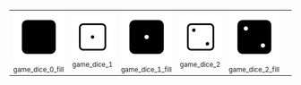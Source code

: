 |      |      |      |      |      |      | 
| ---- | ---- | ---- | ---- | ---- | ---- |
| <img src="https://raw.githubusercontent.com/scape-agency/icon.gl/main/dist/png/512/game_dice_0_fill.png" alt="game_dice_0_fill"><small>game_dice_0_fill</small> | <img src="https://raw.githubusercontent.com/scape-agency/icon.gl/main/dist/png/512/game_dice_1.png" alt="game_dice_1"><small>game_dice_1</small> | <img src="https://raw.githubusercontent.com/scape-agency/icon.gl/main/dist/png/512/game_dice_1_fill.png" alt="game_dice_1_fill"><small>game_dice_1_fill</small> | <img src="https://raw.githubusercontent.com/scape-agency/icon.gl/main/dist/png/512/game_dice_2.png" alt="game_dice_2"><small>game_dice_2</small> | <img src="https://raw.githubusercontent.com/scape-agency/icon.gl/main/dist/png/512/game_dice_2_fill.png" alt="game_dice_2_fill"><small>game_dice_2_fill</small> || <img src="https://raw.githubusercontent.com/scape-agency/icon.gl/main/dist/png/512/game_dice_3_fill.png" alt="game_dice_3_fill"><small>game_dice_3_fill</small> | <img src="https://raw.githubusercontent.com/scape-agency/icon.gl/main/dist/png/512/game_dice_4.png" alt="game_dice_4"><small>game_dice_4</small> | <img src="https://raw.githubusercontent.com/scape-agency/icon.gl/main/dist/png/512/game_dice_4_fill.png" alt="game_dice_4_fill"><small>game_dice_4_fill</small> | <img src="https://raw.githubusercontent.com/scape-agency/icon.gl/main/dist/png/512/game_dice_5.png" alt="game_dice_5"><small>game_dice_5</small> | <img src="https://raw.githubusercontent.com/scape-agency/icon.gl/main/dist/png/512/game_dice_5_fill.png" alt="game_dice_5_fill"><small>game_dice_5_fill</small> || <img src="https://raw.githubusercontent.com/scape-agency/icon.gl/main/dist/png/512/game_dice_6_fill.png" alt="game_dice_6_fill"><small>game_dice_6_fill</small> | <img src="https://raw.githubusercontent.com/scape-agency/icon.gl/main/dist/png/512/game_dices-fill.png" alt="game_dices-fill"><small>game_dices-fill</small> | <img src="https://raw.githubusercontent.com/scape-agency/icon.gl/main/dist/png/512/game_dices.png" alt="game_dices"><small>game_dices</small> | <img src="https://raw.githubusercontent.com/scape-agency/icon.gl/main/dist/png/512/number_0.png" alt="number_0"><small>number_0</small> | <img src="https://raw.githubusercontent.com/scape-agency/icon.gl/main/dist/png/512/number_1.png" alt="number_1"><small>number_1</small> || <img src="https://raw.githubusercontent.com/scape-agency/icon.gl/main/dist/png/512/number_2.png" alt="number_2"><small>number_2</small> | <img src="https://raw.githubusercontent.com/scape-agency/icon.gl/main/dist/png/512/number_3.png" alt="number_3"><small>number_3</small> | <img src="https://raw.githubusercontent.com/scape-agency/icon.gl/main/dist/png/512/number_4.png" alt="number_4"><small>number_4</small> | <img src="https://raw.githubusercontent.com/scape-agency/icon.gl/main/dist/png/512/number_5.png" alt="number_5"><small>number_5</small> | <img src="https://raw.githubusercontent.com/scape-agency/icon.gl/main/dist/png/512/number_6.png" alt="number_6"><small>number_6</small> || <img src="https://raw.githubusercontent.com/scape-agency/icon.gl/main/dist/png/512/number_8.png" alt="number_8"><small>number_8</small> | <img src="https://raw.githubusercontent.com/scape-agency/icon.gl/main/dist/png/512/number_9.png" alt="number_9"><small>number_9</small> | <img src="https://raw.githubusercontent.com/scape-agency/icon.gl/main/dist/png/512/number_circle_0.png" alt="number_circle_0"><small>number_circle_0</small> | <img src="https://raw.githubusercontent.com/scape-agency/icon.gl/main/dist/png/512/number_circle_1.png" alt="number_circle_1"><small>number_circle_1</small> | <img src="https://raw.githubusercontent.com/scape-agency/icon.gl/main/dist/png/512/number_circle_10.png" alt="number_circle_10"><small>number_circle_10</small> || <img src="https://raw.githubusercontent.com/scape-agency/icon.gl/main/dist/png/512/number_circle_12.png" alt="number_circle_12"><small>number_circle_12</small> | <img src="https://raw.githubusercontent.com/scape-agency/icon.gl/main/dist/png/512/number_circle_13.png" alt="number_circle_13"><small>number_circle_13</small> | <img src="https://raw.githubusercontent.com/scape-agency/icon.gl/main/dist/png/512/number_circle_14.png" alt="number_circle_14"><small>number_circle_14</small> | <img src="https://raw.githubusercontent.com/scape-agency/icon.gl/main/dist/png/512/number_circle_15.png" alt="number_circle_15"><small>number_circle_15</small> | <img src="https://raw.githubusercontent.com/scape-agency/icon.gl/main/dist/png/512/number_circle_16.png" alt="number_circle_16"><small>number_circle_16</small> || <img src="https://raw.githubusercontent.com/scape-agency/icon.gl/main/dist/png/512/number_circle_18.png" alt="number_circle_18"><small>number_circle_18</small> | <img src="https://raw.githubusercontent.com/scape-agency/icon.gl/main/dist/png/512/number_circle_19.png" alt="number_circle_19"><small>number_circle_19</small> | <img src="https://raw.githubusercontent.com/scape-agency/icon.gl/main/dist/png/512/number_circle_2.png" alt="number_circle_2"><small>number_circle_2</small> | <img src="https://raw.githubusercontent.com/scape-agency/icon.gl/main/dist/png/512/number_circle_20.png" alt="number_circle_20"><small>number_circle_20</small> | <img src="https://raw.githubusercontent.com/scape-agency/icon.gl/main/dist/png/512/number_circle_21.png" alt="number_circle_21"><small>number_circle_21</small> || <img src="https://raw.githubusercontent.com/scape-agency/icon.gl/main/dist/png/512/number_circle_23.png" alt="number_circle_23"><small>number_circle_23</small> | <img src="https://raw.githubusercontent.com/scape-agency/icon.gl/main/dist/png/512/number_circle_24.png" alt="number_circle_24"><small>number_circle_24</small> | <img src="https://raw.githubusercontent.com/scape-agency/icon.gl/main/dist/png/512/number_circle_25.png" alt="number_circle_25"><small>number_circle_25</small> | <img src="https://raw.githubusercontent.com/scape-agency/icon.gl/main/dist/png/512/number_circle_26.png" alt="number_circle_26"><small>number_circle_26</small> | <img src="https://raw.githubusercontent.com/scape-agency/icon.gl/main/dist/png/512/number_circle_27.png" alt="number_circle_27"><small>number_circle_27</small> || <img src="https://raw.githubusercontent.com/scape-agency/icon.gl/main/dist/png/512/number_circle_29.png" alt="number_circle_29"><small>number_circle_29</small> | <img src="https://raw.githubusercontent.com/scape-agency/icon.gl/main/dist/png/512/number_circle_3.png" alt="number_circle_3"><small>number_circle_3</small> | <img src="https://raw.githubusercontent.com/scape-agency/icon.gl/main/dist/png/512/number_circle_30.png" alt="number_circle_30"><small>number_circle_30</small> | <img src="https://raw.githubusercontent.com/scape-agency/icon.gl/main/dist/png/512/number_circle_31.png" alt="number_circle_31"><small>number_circle_31</small> | <img src="https://raw.githubusercontent.com/scape-agency/icon.gl/main/dist/png/512/number_circle_32.png" alt="number_circle_32"><small>number_circle_32</small> || <img src="https://raw.githubusercontent.com/scape-agency/icon.gl/main/dist/png/512/number_circle_34.png" alt="number_circle_34"><small>number_circle_34</small> | <img src="https://raw.githubusercontent.com/scape-agency/icon.gl/main/dist/png/512/number_circle_35.png" alt="number_circle_35"><small>number_circle_35</small> | <img src="https://raw.githubusercontent.com/scape-agency/icon.gl/main/dist/png/512/number_circle_36.png" alt="number_circle_36"><small>number_circle_36</small> | <img src="https://raw.githubusercontent.com/scape-agency/icon.gl/main/dist/png/512/number_circle_37.png" alt="number_circle_37"><small>number_circle_37</small> | <img src="https://raw.githubusercontent.com/scape-agency/icon.gl/main/dist/png/512/number_circle_38.png" alt="number_circle_38"><small>number_circle_38</small> || <img src="https://raw.githubusercontent.com/scape-agency/icon.gl/main/dist/png/512/number_circle_4.png" alt="number_circle_4"><small>number_circle_4</small> | <img src="https://raw.githubusercontent.com/scape-agency/icon.gl/main/dist/png/512/number_circle_40.png" alt="number_circle_40"><small>number_circle_40</small> | <img src="https://raw.githubusercontent.com/scape-agency/icon.gl/main/dist/png/512/number_circle_41.png" alt="number_circle_41"><small>number_circle_41</small> | <img src="https://raw.githubusercontent.com/scape-agency/icon.gl/main/dist/png/512/number_circle_42.png" alt="number_circle_42"><small>number_circle_42</small> | <img src="https://raw.githubusercontent.com/scape-agency/icon.gl/main/dist/png/512/number_circle_43.png" alt="number_circle_43"><small>number_circle_43</small> || <img src="https://raw.githubusercontent.com/scape-agency/icon.gl/main/dist/png/512/number_circle_45.png" alt="number_circle_45"><small>number_circle_45</small> | <img src="https://raw.githubusercontent.com/scape-agency/icon.gl/main/dist/png/512/number_circle_46.png" alt="number_circle_46"><small>number_circle_46</small> | <img src="https://raw.githubusercontent.com/scape-agency/icon.gl/main/dist/png/512/number_circle_47.png" alt="number_circle_47"><small>number_circle_47</small> | <img src="https://raw.githubusercontent.com/scape-agency/icon.gl/main/dist/png/512/number_circle_48.png" alt="number_circle_48"><small>number_circle_48</small> | <img src="https://raw.githubusercontent.com/scape-agency/icon.gl/main/dist/png/512/number_circle_49.png" alt="number_circle_49"><small>number_circle_49</small> || <img src="https://raw.githubusercontent.com/scape-agency/icon.gl/main/dist/png/512/number_circle_50.png" alt="number_circle_50"><small>number_circle_50</small> | <img src="https://raw.githubusercontent.com/scape-agency/icon.gl/main/dist/png/512/number_circle_6.png" alt="number_circle_6"><small>number_circle_6</small> | <img src="https://raw.githubusercontent.com/scape-agency/icon.gl/main/dist/png/512/number_circle_7.png" alt="number_circle_7"><small>number_circle_7</small> | <img src="https://raw.githubusercontent.com/scape-agency/icon.gl/main/dist/png/512/number_circle_8.png" alt="number_circle_8"><small>number_circle_8</small> | <img src="https://raw.githubusercontent.com/scape-agency/icon.gl/main/dist/png/512/number_circle_9.png" alt="number_circle_9"><small>number_circle_9</small> || <img src="https://raw.githubusercontent.com/scape-agency/icon.gl/main/dist/png/512/number_circle_fill_1.png" alt="number_circle_fill_1"><small>number_circle_fill_1</small> | <img src="https://raw.githubusercontent.com/scape-agency/icon.gl/main/dist/png/512/number_circle_fill_10.png" alt="number_circle_fill_10"><small>number_circle_fill_10</small> | <img src="https://raw.githubusercontent.com/scape-agency/icon.gl/main/dist/png/512/number_circle_fill_11.png" alt="number_circle_fill_11"><small>number_circle_fill_11</small> | <img src="https://raw.githubusercontent.com/scape-agency/icon.gl/main/dist/png/512/number_circle_fill_12.png" alt="number_circle_fill_12"><small>number_circle_fill_12</small> | <img src="https://raw.githubusercontent.com/scape-agency/icon.gl/main/dist/png/512/number_circle_fill_13.png" alt="number_circle_fill_13"><small>number_circle_fill_13</small> || <img src="https://raw.githubusercontent.com/scape-agency/icon.gl/main/dist/png/512/number_circle_fill_15.png" alt="number_circle_fill_15"><small>number_circle_fill_15</small> | <img src="https://raw.githubusercontent.com/scape-agency/icon.gl/main/dist/png/512/number_circle_fill_16.png" alt="number_circle_fill_16"><small>number_circle_fill_16</small> | <img src="https://raw.githubusercontent.com/scape-agency/icon.gl/main/dist/png/512/number_circle_fill_17.png" alt="number_circle_fill_17"><small>number_circle_fill_17</small> | <img src="https://raw.githubusercontent.com/scape-agency/icon.gl/main/dist/png/512/number_circle_fill_18.png" alt="number_circle_fill_18"><small>number_circle_fill_18</small> | <img src="https://raw.githubusercontent.com/scape-agency/icon.gl/main/dist/png/512/number_circle_fill_19.png" alt="number_circle_fill_19"><small>number_circle_fill_19</small> || <img src="https://raw.githubusercontent.com/scape-agency/icon.gl/main/dist/png/512/number_circle_fill_20.png" alt="number_circle_fill_20"><small>number_circle_fill_20</small> | <img src="https://raw.githubusercontent.com/scape-agency/icon.gl/main/dist/png/512/number_circle_fill_3.png" alt="number_circle_fill_3"><small>number_circle_fill_3</small> | <img src="https://raw.githubusercontent.com/scape-agency/icon.gl/main/dist/png/512/number_circle_fill_4.png" alt="number_circle_fill_4"><small>number_circle_fill_4</small> | <img src="https://raw.githubusercontent.com/scape-agency/icon.gl/main/dist/png/512/number_circle_fill_5.png" alt="number_circle_fill_5"><small>number_circle_fill_5</small> | <img src="https://raw.githubusercontent.com/scape-agency/icon.gl/main/dist/png/512/number_circle_fill_6.png" alt="number_circle_fill_6"><small>number_circle_fill_6</small> || <img src="https://raw.githubusercontent.com/scape-agency/icon.gl/main/dist/png/512/number_circle_fill_8.png" alt="number_circle_fill_8"><small>number_circle_fill_8</small> | <img src="https://raw.githubusercontent.com/scape-agency/icon.gl/main/dist/png/512/number_circle_fill_9.png" alt="number_circle_fill_9"><small>number_circle_fill_9</small> | <img src="https://raw.githubusercontent.com/scape-agency/icon.gl/main/dist/png/512/number_circle_small_fill_0.png" alt="number_circle_small_fill_0"><small>number_circle_small_fill_0</small> | <img src="https://raw.githubusercontent.com/scape-agency/icon.gl/main/dist/png/512/number_circle_small_fill_1.png" alt="number_circle_small_fill_1"><small>number_circle_small_fill_1</small> | <img src="https://raw.githubusercontent.com/scape-agency/icon.gl/main/dist/png/512/number_circle_small_fill_10.png" alt="number_circle_small_fill_10"><small>number_circle_small_fill_10</small> || <img src="https://raw.githubusercontent.com/scape-agency/icon.gl/main/dist/png/512/number_circle_small_fill_3.png" alt="number_circle_small_fill_3"><small>number_circle_small_fill_3</small> | <img src="https://raw.githubusercontent.com/scape-agency/icon.gl/main/dist/png/512/number_circle_small_fill_4.png" alt="number_circle_small_fill_4"><small>number_circle_small_fill_4</small> | <img src="https://raw.githubusercontent.com/scape-agency/icon.gl/main/dist/png/512/number_circle_small_fill_5.png" alt="number_circle_small_fill_5"><small>number_circle_small_fill_5</small> | <img src="https://raw.githubusercontent.com/scape-agency/icon.gl/main/dist/png/512/number_circle_small_fill_6.png" alt="number_circle_small_fill_6"><small>number_circle_small_fill_6</small> | <img src="https://raw.githubusercontent.com/scape-agency/icon.gl/main/dist/png/512/number_circle_small_fill_7.png" alt="number_circle_small_fill_7"><small>number_circle_small_fill_7</small> || <img src="https://raw.githubusercontent.com/scape-agency/icon.gl/main/dist/png/512/number_circle_small_fill_9.png" alt="number_circle_small_fill_9"><small>number_circle_small_fill_9</small> | <img src="https://raw.githubusercontent.com/scape-agency/icon.gl/main/dist/png/512/number_circle_square_0.png" alt="number_circle_square_0"><small>number_circle_square_0</small> | <img src="https://raw.githubusercontent.com/scape-agency/icon.gl/main/dist/png/512/number_circle_square_10.png" alt="number_circle_square_10"><small>number_circle_square_10</small> | <img src="https://raw.githubusercontent.com/scape-agency/icon.gl/main/dist/png/512/number_circle_square_20.png" alt="number_circle_square_20"><small>number_circle_square_20</small> | <img src="https://raw.githubusercontent.com/scape-agency/icon.gl/main/dist/png/512/number_circle_square_30.png" alt="number_circle_square_30"><small>number_circle_square_30</small> || <img src="https://raw.githubusercontent.com/scape-agency/icon.gl/main/dist/png/512/number_circle_square_50.png" alt="number_circle_square_50"><small>number_circle_square_50</small> | <img src="https://raw.githubusercontent.com/scape-agency/icon.gl/main/dist/png/512/number_circle_square_60.png" alt="number_circle_square_60"><small>number_circle_square_60</small> | <img src="https://raw.githubusercontent.com/scape-agency/icon.gl/main/dist/png/512/number_circle_square_70.png" alt="number_circle_square_70"><small>number_circle_square_70</small> | <img src="https://raw.githubusercontent.com/scape-agency/icon.gl/main/dist/png/512/number_circle_square_80.png" alt="number_circle_square_80"><small>number_circle_square_80</small> | <img src="https://raw.githubusercontent.com/scape-agency/icon.gl/main/dist/png/512/number_circle_square_90.png" alt="number_circle_square_90"><small>number_circle_square_90</small> || <img src="https://raw.githubusercontent.com/scape-agency/icon.gl/main/dist/png/512/number_fraction_1_10.png" alt="number_fraction_1_10"><small>number_fraction_1_10</small> | <img src="https://raw.githubusercontent.com/scape-agency/icon.gl/main/dist/png/512/number_fraction_1_2.png" alt="number_fraction_1_2"><small>number_fraction_1_2</small> | <img src="https://raw.githubusercontent.com/scape-agency/icon.gl/main/dist/png/512/number_fraction_1_3.png" alt="number_fraction_1_3"><small>number_fraction_1_3</small> | <img src="https://raw.githubusercontent.com/scape-agency/icon.gl/main/dist/png/512/number_fraction_1_4.png" alt="number_fraction_1_4"><small>number_fraction_1_4</small> | <img src="https://raw.githubusercontent.com/scape-agency/icon.gl/main/dist/png/512/number_fraction_1_5.png" alt="number_fraction_1_5"><small>number_fraction_1_5</small> || <img src="https://raw.githubusercontent.com/scape-agency/icon.gl/main/dist/png/512/number_fraction_1_7.png" alt="number_fraction_1_7"><small>number_fraction_1_7</small> | <img src="https://raw.githubusercontent.com/scape-agency/icon.gl/main/dist/png/512/number_fraction_1_8.png" alt="number_fraction_1_8"><small>number_fraction_1_8</small> | <img src="https://raw.githubusercontent.com/scape-agency/icon.gl/main/dist/png/512/number_fraction_1_9.png" alt="number_fraction_1_9"><small>number_fraction_1_9</small> | <img src="https://raw.githubusercontent.com/scape-agency/icon.gl/main/dist/png/512/number_fraction_1_x.png" alt="number_fraction_1_x"><small>number_fraction_1_x</small> | <img src="https://raw.githubusercontent.com/scape-agency/icon.gl/main/dist/png/512/number_fraction_2_3.png" alt="number_fraction_2_3"><small>number_fraction_2_3</small> || <img src="https://raw.githubusercontent.com/scape-agency/icon.gl/main/dist/png/512/number_fraction_3_4.png" alt="number_fraction_3_4"><small>number_fraction_3_4</small> | <img src="https://raw.githubusercontent.com/scape-agency/icon.gl/main/dist/png/512/number_fraction_3_5.png" alt="number_fraction_3_5"><small>number_fraction_3_5</small> | <img src="https://raw.githubusercontent.com/scape-agency/icon.gl/main/dist/png/512/number_fraction_3_8.png" alt="number_fraction_3_8"><small>number_fraction_3_8</small> | <img src="https://raw.githubusercontent.com/scape-agency/icon.gl/main/dist/png/512/number_fraction_4_5.png" alt="number_fraction_4_5"><small>number_fraction_4_5</small> | <img src="https://raw.githubusercontent.com/scape-agency/icon.gl/main/dist/png/512/number_fraction_5_6.png" alt="number_fraction_5_6"><small>number_fraction_5_6</small> || <img src="https://raw.githubusercontent.com/scape-agency/icon.gl/main/dist/png/512/number_fraction_7_8.png" alt="number_fraction_7_8"><small>number_fraction_7_8</small> | <img src="https://raw.githubusercontent.com/scape-agency/icon.gl/main/dist/png/512/number_square_0.png" alt="number_square_0"><small>number_square_0</small> | <img src="https://raw.githubusercontent.com/scape-agency/icon.gl/main/dist/png/512/number_square_1.png" alt="number_square_1"><small>number_square_1</small> | <img src="https://raw.githubusercontent.com/scape-agency/icon.gl/main/dist/png/512/number_square_10.png" alt="number_square_10"><small>number_square_10</small> | <img src="https://raw.githubusercontent.com/scape-agency/icon.gl/main/dist/png/512/number_square_11.png" alt="number_square_11"><small>number_square_11</small> || <img src="https://raw.githubusercontent.com/scape-agency/icon.gl/main/dist/png/512/number_square_13.png" alt="number_square_13"><small>number_square_13</small> | <img src="https://raw.githubusercontent.com/scape-agency/icon.gl/main/dist/png/512/number_square_14.png" alt="number_square_14"><small>number_square_14</small> | <img src="https://raw.githubusercontent.com/scape-agency/icon.gl/main/dist/png/512/number_square_15.png" alt="number_square_15"><small>number_square_15</small> | <img src="https://raw.githubusercontent.com/scape-agency/icon.gl/main/dist/png/512/number_square_16.png" alt="number_square_16"><small>number_square_16</small> | <img src="https://raw.githubusercontent.com/scape-agency/icon.gl/main/dist/png/512/number_square_17.png" alt="number_square_17"><small>number_square_17</small> || <img src="https://raw.githubusercontent.com/scape-agency/icon.gl/main/dist/png/512/number_square_19.png" alt="number_square_19"><small>number_square_19</small> | <img src="https://raw.githubusercontent.com/scape-agency/icon.gl/main/dist/png/512/number_square_2.png" alt="number_square_2"><small>number_square_2</small> | <img src="https://raw.githubusercontent.com/scape-agency/icon.gl/main/dist/png/512/number_square_20.png" alt="number_square_20"><small>number_square_20</small> | <img src="https://raw.githubusercontent.com/scape-agency/icon.gl/main/dist/png/512/number_square_3.png" alt="number_square_3"><small>number_square_3</small> | <img src="https://raw.githubusercontent.com/scape-agency/icon.gl/main/dist/png/512/number_square_4.png" alt="number_square_4"><small>number_square_4</small> || <img src="https://raw.githubusercontent.com/scape-agency/icon.gl/main/dist/png/512/number_square_6.png" alt="number_square_6"><small>number_square_6</small> | <img src="https://raw.githubusercontent.com/scape-agency/icon.gl/main/dist/png/512/number_square_7.png" alt="number_square_7"><small>number_square_7</small> | <img src="https://raw.githubusercontent.com/scape-agency/icon.gl/main/dist/png/512/number_square_8.png" alt="number_square_8"><small>number_square_8</small> | <img src="https://raw.githubusercontent.com/scape-agency/icon.gl/main/dist/png/512/number_square_9.png" alt="number_square_9"><small>number_square_9</small> | <img src="https://raw.githubusercontent.com/scape-agency/icon.gl/main/dist/png/512/number_square_fill_0.png" alt="number_square_fill_0"><small>number_square_fill_0</small> || <img src="https://raw.githubusercontent.com/scape-agency/icon.gl/main/dist/png/512/number_square_fill_10.png" alt="number_square_fill_10"><small>number_square_fill_10</small> | <img src="https://raw.githubusercontent.com/scape-agency/icon.gl/main/dist/png/512/number_square_fill_11.png" alt="number_square_fill_11"><small>number_square_fill_11</small> | <img src="https://raw.githubusercontent.com/scape-agency/icon.gl/main/dist/png/512/number_square_fill_12.png" alt="number_square_fill_12"><small>number_square_fill_12</small> | <img src="https://raw.githubusercontent.com/scape-agency/icon.gl/main/dist/png/512/number_square_fill_13.png" alt="number_square_fill_13"><small>number_square_fill_13</small> | <img src="https://raw.githubusercontent.com/scape-agency/icon.gl/main/dist/png/512/number_square_fill_14.png" alt="number_square_fill_14"><small>number_square_fill_14</small> || <img src="https://raw.githubusercontent.com/scape-agency/icon.gl/main/dist/png/512/number_square_fill_16.png" alt="number_square_fill_16"><small>number_square_fill_16</small> | <img src="https://raw.githubusercontent.com/scape-agency/icon.gl/main/dist/png/512/number_square_fill_17.png" alt="number_square_fill_17"><small>number_square_fill_17</small> | <img src="https://raw.githubusercontent.com/scape-agency/icon.gl/main/dist/png/512/number_square_fill_18.png" alt="number_square_fill_18"><small>number_square_fill_18</small> | <img src="https://raw.githubusercontent.com/scape-agency/icon.gl/main/dist/png/512/number_square_fill_19.png" alt="number_square_fill_19"><small>number_square_fill_19</small> | <img src="https://raw.githubusercontent.com/scape-agency/icon.gl/main/dist/png/512/number_square_fill_2.png" alt="number_square_fill_2"><small>number_square_fill_2</small> || <img src="https://raw.githubusercontent.com/scape-agency/icon.gl/main/dist/png/512/number_square_fill_3.png" alt="number_square_fill_3"><small>number_square_fill_3</small> | <img src="https://raw.githubusercontent.com/scape-agency/icon.gl/main/dist/png/512/number_square_fill_4.png" alt="number_square_fill_4"><small>number_square_fill_4</small> | <img src="https://raw.githubusercontent.com/scape-agency/icon.gl/main/dist/png/512/number_square_fill_5.png" alt="number_square_fill_5"><small>number_square_fill_5</small> | <img src="https://raw.githubusercontent.com/scape-agency/icon.gl/main/dist/png/512/number_square_fill_6.png" alt="number_square_fill_6"><small>number_square_fill_6</small> | <img src="https://raw.githubusercontent.com/scape-agency/icon.gl/main/dist/png/512/number_square_fill_7.png" alt="number_square_fill_7"><small>number_square_fill_7</small> || <img src="https://raw.githubusercontent.com/scape-agency/icon.gl/main/dist/png/512/number_square_fill_9.png" alt="number_square_fill_9"><small>number_square_fill_9</small> | <img src="https://raw.githubusercontent.com/scape-agency/icon.gl/main/dist/png/512/shape-29.png" alt="shape-29"><small>shape-29</small> | <img src="https://raw.githubusercontent.com/scape-agency/icon.gl/main/dist/png/512/shape-36.png" alt="shape-36"><small>shape-36</small> | <img src="https://raw.githubusercontent.com/scape-agency/icon.gl/main/dist/png/512/shape-37.png" alt="shape-37"><small>shape-37</small> | <img src="https://raw.githubusercontent.com/scape-agency/icon.gl/main/dist/png/512/shape_circle.png" alt="shape_circle"><small>shape_circle</small> || <img src="https://raw.githubusercontent.com/scape-agency/icon.gl/main/dist/png/512/shape_circle_arc_half_lower.png" alt="shape_circle_arc_half_lower"><small>shape_circle_arc_half_lower</small> | <img src="https://raw.githubusercontent.com/scape-agency/icon.gl/main/dist/png/512/shape_circle_arc_half_right.png" alt="shape_circle_arc_half_right"><small>shape_circle_arc_half_right</small> | <img src="https://raw.githubusercontent.com/scape-agency/icon.gl/main/dist/png/512/shape_circle_arc_half_upper.png" alt="shape_circle_arc_half_upper"><small>shape_circle_arc_half_upper</small> | <img src="https://raw.githubusercontent.com/scape-agency/icon.gl/main/dist/png/512/shape_circle_arc_quarter_lower_left.png" alt="shape_circle_arc_quarter_lower_left"><small>shape_circle_arc_quarter_lower_left</small> | <img src="https://raw.githubusercontent.com/scape-agency/icon.gl/main/dist/png/512/shape_circle_arc_quarter_lower_right.png" alt="shape_circle_arc_quarter_lower_right"><small>shape_circle_arc_quarter_lower_right</small> || <img src="https://raw.githubusercontent.com/scape-agency/icon.gl/main/dist/png/512/shape_circle_arc_quarter_upper_right.png" alt="shape_circle_arc_quarter_upper_right"><small>shape_circle_arc_quarter_upper_right</small> | <img src="https://raw.githubusercontent.com/scape-agency/icon.gl/main/dist/png/512/shape_circle_circle.png" alt="shape_circle_circle"><small>shape_circle_circle</small> | <img src="https://raw.githubusercontent.com/scape-agency/icon.gl/main/dist/png/512/shape_circle_dot.png" alt="shape_circle_dot"><small>shape_circle_dot</small> | <img src="https://raw.githubusercontent.com/scape-agency/icon.gl/main/dist/png/512/shape_circle_dotted.png" alt="shape_circle_dotted"><small>shape_circle_dotted</small> | <img src="https://raw.githubusercontent.com/scape-agency/icon.gl/main/dist/png/512/shape_circle_fill.png" alt="shape_circle_fill"><small>shape_circle_fill</small> || <img src="https://raw.githubusercontent.com/scape-agency/icon.gl/main/dist/png/512/shape_circle_fill_half_lower.png" alt="shape_circle_fill_half_lower"><small>shape_circle_fill_half_lower</small> | <img src="https://raw.githubusercontent.com/scape-agency/icon.gl/main/dist/png/512/shape_circle_fill_half_right.png" alt="shape_circle_fill_half_right"><small>shape_circle_fill_half_right</small> | <img src="https://raw.githubusercontent.com/scape-agency/icon.gl/main/dist/png/512/shape_circle_fill_half_upper.png" alt="shape_circle_fill_half_upper"><small>shape_circle_fill_half_upper</small> | <img src="https://raw.githubusercontent.com/scape-agency/icon.gl/main/dist/png/512/shape_circle_fill_lg.png" alt="shape_circle_fill_lg"><small>shape_circle_fill_lg</small> | <img src="https://raw.githubusercontent.com/scape-agency/icon.gl/main/dist/png/512/shape_circle_fill_md.png" alt="shape_circle_fill_md"><small>shape_circle_fill_md</small> || <img src="https://raw.githubusercontent.com/scape-agency/icon.gl/main/dist/png/512/shape_circle_fill_quarter_lower_left.png" alt="shape_circle_fill_quarter_lower_left"><small>shape_circle_fill_quarter_lower_left</small> | <img src="https://raw.githubusercontent.com/scape-agency/icon.gl/main/dist/png/512/shape_circle_fill_quarter_lower_right.png" alt="shape_circle_fill_quarter_lower_right"><small>shape_circle_fill_quarter_lower_right</small> | <img src="https://raw.githubusercontent.com/scape-agency/icon.gl/main/dist/png/512/shape_circle_fill_quarter_three.png" alt="shape_circle_fill_quarter_three"><small>shape_circle_fill_quarter_three</small> | <img src="https://raw.githubusercontent.com/scape-agency/icon.gl/main/dist/png/512/shape_circle_fill_quarter_upper_left.png" alt="shape_circle_fill_quarter_upper_left"><small>shape_circle_fill_quarter_upper_left</small> | <img src="https://raw.githubusercontent.com/scape-agency/icon.gl/main/dist/png/512/shape_circle_fill_quarter_upper_right.png" alt="shape_circle_fill_quarter_upper_right"><small>shape_circle_fill_quarter_upper_right</small> || <img src="https://raw.githubusercontent.com/scape-agency/icon.gl/main/dist/png/512/shape_circle_fill_xl.png" alt="shape_circle_fill_xl"><small>shape_circle_fill_xl</small> | <img src="https://raw.githubusercontent.com/scape-agency/icon.gl/main/dist/png/512/shape_circle_fill_xs.png" alt="shape_circle_fill_xs"><small>shape_circle_fill_xs</small> | <img src="https://raw.githubusercontent.com/scape-agency/icon.gl/main/dist/png/512/shape_circle_hatch_horizontal.png" alt="shape_circle_hatch_horizontal"><small>shape_circle_hatch_horizontal</small> | <img src="https://raw.githubusercontent.com/scape-agency/icon.gl/main/dist/png/512/shape_circle_hatch_vertical.png" alt="shape_circle_hatch_vertical"><small>shape_circle_hatch_vertical</small> | <img src="https://raw.githubusercontent.com/scape-agency/icon.gl/main/dist/png/512/shape_circle_inverse.png" alt="shape_circle_inverse"><small>shape_circle_inverse</small> || <img src="https://raw.githubusercontent.com/scape-agency/icon.gl/main/dist/png/512/shape_circle_inverse_lower.png" alt="shape_circle_inverse_lower"><small>shape_circle_inverse_lower</small> | <img src="https://raw.githubusercontent.com/scape-agency/icon.gl/main/dist/png/512/shape_circle_inverse_upper.png" alt="shape_circle_inverse_upper"><small>shape_circle_inverse_upper</small> | <img src="https://raw.githubusercontent.com/scape-agency/icon.gl/main/dist/png/512/shape_circle_lg.png" alt="shape_circle_lg"><small>shape_circle_lg</small> | <img src="https://raw.githubusercontent.com/scape-agency/icon.gl/main/dist/png/512/shape_circle_md.png" alt="shape_circle_md"><small>shape_circle_md</small> | <img src="https://raw.githubusercontent.com/scape-agency/icon.gl/main/dist/png/512/shape_circle_ms.png" alt="shape_circle_ms"><small>shape_circle_ms</small> || <img src="https://raw.githubusercontent.com/scape-agency/icon.gl/main/dist/png/512/shape_circle_part_fill_half_lower.png" alt="shape_circle_part_fill_half_lower"><small>shape_circle_part_fill_half_lower</small> | <img src="https://raw.githubusercontent.com/scape-agency/icon.gl/main/dist/png/512/shape_circle_part_fill_half_right.png" alt="shape_circle_part_fill_half_right"><small>shape_circle_part_fill_half_right</small> | <img src="https://raw.githubusercontent.com/scape-agency/icon.gl/main/dist/png/512/shape_circle_part_fill_half_upper.png" alt="shape_circle_part_fill_half_upper"><small>shape_circle_part_fill_half_upper</small> | <img src="https://raw.githubusercontent.com/scape-agency/icon.gl/main/dist/png/512/shape_circle_part_half_left.png" alt="shape_circle_part_half_left"><small>shape_circle_part_half_left</small> | <img src="https://raw.githubusercontent.com/scape-agency/icon.gl/main/dist/png/512/shape_circle_part_half_lower.png" alt="shape_circle_part_half_lower"><small>shape_circle_part_half_lower</small> || <img src="https://raw.githubusercontent.com/scape-agency/icon.gl/main/dist/png/512/shape_circle_part_half_upper.png" alt="shape_circle_part_half_upper"><small>shape_circle_part_half_upper</small> | <img src="https://raw.githubusercontent.com/scape-agency/icon.gl/main/dist/png/512/shape_circle_quarter_lower_left.png" alt="shape_circle_quarter_lower_left"><small>shape_circle_quarter_lower_left</small> | <img src="https://raw.githubusercontent.com/scape-agency/icon.gl/main/dist/png/512/shape_circle_quarter_lower_right.png" alt="shape_circle_quarter_lower_right"><small>shape_circle_quarter_lower_right</small> | <img src="https://raw.githubusercontent.com/scape-agency/icon.gl/main/dist/png/512/shape_circle_quarter_upper_left.png" alt="shape_circle_quarter_upper_left"><small>shape_circle_quarter_upper_left</small> | <img src="https://raw.githubusercontent.com/scape-agency/icon.gl/main/dist/png/512/shape_circle_quarter_upper_right.png" alt="shape_circle_quarter_upper_right"><small>shape_circle_quarter_upper_right</small> || <img src="https://raw.githubusercontent.com/scape-agency/icon.gl/main/dist/png/512/shape_circle_xl.png" alt="shape_circle_xl"><small>shape_circle_xl</small> | <img src="https://raw.githubusercontent.com/scape-agency/icon.gl/main/dist/png/512/shape_circle_xs.png" alt="shape_circle_xs"><small>shape_circle_xs</small> | <img src="https://raw.githubusercontent.com/scape-agency/icon.gl/main/dist/png/512/shape_diamond.png" alt="shape_diamond"><small>shape_diamond</small> | <img src="https://raw.githubusercontent.com/scape-agency/icon.gl/main/dist/png/512/shape_diamond_diamond.png" alt="shape_diamond_diamond"><small>shape_diamond_diamond</small> | <img src="https://raw.githubusercontent.com/scape-agency/icon.gl/main/dist/png/512/shape_diamond_fill.png" alt="shape_diamond_fill"><small>shape_diamond_fill</small> || <img src="https://raw.githubusercontent.com/scape-agency/icon.gl/main/dist/png/512/shape_diamond_fill_half_lower.png" alt="shape_diamond_fill_half_lower"><small>shape_diamond_fill_half_lower</small> | <img src="https://raw.githubusercontent.com/scape-agency/icon.gl/main/dist/png/512/shape_diamond_fill_half_right.png" alt="shape_diamond_fill_half_right"><small>shape_diamond_fill_half_right</small> | <img src="https://raw.githubusercontent.com/scape-agency/icon.gl/main/dist/png/512/shape_diamond_fill_half_upper.png" alt="shape_diamond_fill_half_upper"><small>shape_diamond_fill_half_upper</small> | <img src="https://raw.githubusercontent.com/scape-agency/icon.gl/main/dist/png/512/shape_diamond_fill_md.png" alt="shape_diamond_fill_md"><small>shape_diamond_fill_md</small> | <img src="https://raw.githubusercontent.com/scape-agency/icon.gl/main/dist/png/512/shape_diamond_fill_sm.png" alt="shape_diamond_fill_sm"><small>shape_diamond_fill_sm</small> || <img src="https://raw.githubusercontent.com/scape-agency/icon.gl/main/dist/png/512/shape_diamond_md.png" alt="shape_diamond_md"><small>shape_diamond_md</small> | <img src="https://raw.githubusercontent.com/scape-agency/icon.gl/main/dist/png/512/shape_diamond_sm.png" alt="shape_diamond_sm"><small>shape_diamond_sm</small> | <img src="https://raw.githubusercontent.com/scape-agency/icon.gl/main/dist/png/512/shape_diamond_xl.png" alt="shape_diamond_xl"><small>shape_diamond_xl</small> | <img src="https://raw.githubusercontent.com/scape-agency/icon.gl/main/dist/png/512/shape_ellipse_fill_horizontal.png" alt="shape_ellipse_fill_horizontal"><small>shape_ellipse_fill_horizontal</small> | <img src="https://raw.githubusercontent.com/scape-agency/icon.gl/main/dist/png/512/shape_ellipse_fill_vertical.png" alt="shape_ellipse_fill_vertical"><small>shape_ellipse_fill_vertical</small> || <img src="https://raw.githubusercontent.com/scape-agency/icon.gl/main/dist/png/512/shape_ellipse_vertical.png" alt="shape_ellipse_vertical"><small>shape_ellipse_vertical</small> | <img src="https://raw.githubusercontent.com/scape-agency/icon.gl/main/dist/png/512/shape_hexagon.png" alt="shape_hexagon"><small>shape_hexagon</small> | <img src="https://raw.githubusercontent.com/scape-agency/icon.gl/main/dist/png/512/shape_hexagon_fill.png" alt="shape_hexagon_fill"><small>shape_hexagon_fill</small> | <img src="https://raw.githubusercontent.com/scape-agency/icon.gl/main/dist/png/512/shape_hexagon_fill_half_left.png" alt="shape_hexagon_fill_half_left"><small>shape_hexagon_fill_half_left</small> | <img src="https://raw.githubusercontent.com/scape-agency/icon.gl/main/dist/png/512/shape_hexagon_fill_half_right.png" alt="shape_hexagon_fill_half_right"><small>shape_hexagon_fill_half_right</small> || <img src="https://raw.githubusercontent.com/scape-agency/icon.gl/main/dist/png/512/shape_hexagon_fill_md-62.png" alt="shape_hexagon_fill_md-62"><small>shape_hexagon_fill_md-62</small> | <img src="https://raw.githubusercontent.com/scape-agency/icon.gl/main/dist/png/512/shape_hexagon_hatch_horizontal.png" alt="shape_hexagon_hatch_horizontal"><small>shape_hexagon_hatch_horizontal</small> | <img src="https://raw.githubusercontent.com/scape-agency/icon.gl/main/dist/png/512/shape_hexagon_hatch_vertical.png" alt="shape_hexagon_hatch_vertical"><small>shape_hexagon_hatch_vertical</small> | <img src="https://raw.githubusercontent.com/scape-agency/icon.gl/main/dist/png/512/shape_hexagon_horizontal.png" alt="shape_hexagon_horizontal"><small>shape_hexagon_horizontal</small> | <img src="https://raw.githubusercontent.com/scape-agency/icon.gl/main/dist/png/512/shape_hexagon_horizontal_fill.png" alt="shape_hexagon_horizontal_fill"><small>shape_hexagon_horizontal_fill</small> || <img src="https://raw.githubusercontent.com/scape-agency/icon.gl/main/dist/png/512/shape_hexagon_md-46.png" alt="shape_hexagon_md-46"><small>shape_hexagon_md-46</small> | <img src="https://raw.githubusercontent.com/scape-agency/icon.gl/main/dist/png/512/shape_hexagon_part.png" alt="shape_hexagon_part"><small>shape_hexagon_part</small> | <img src="https://raw.githubusercontent.com/scape-agency/icon.gl/main/dist/png/512/shape_lozenge.png" alt="shape_lozenge"><small>shape_lozenge</small> | <img src="https://raw.githubusercontent.com/scape-agency/icon.gl/main/dist/png/512/shape_lozenge_fill.png" alt="shape_lozenge_fill"><small>shape_lozenge_fill</small> | <img src="https://raw.githubusercontent.com/scape-agency/icon.gl/main/dist/png/512/shape_lozenge_fill_md.png" alt="shape_lozenge_fill_md"><small>shape_lozenge_fill_md</small> || <img src="https://raw.githubusercontent.com/scape-agency/icon.gl/main/dist/png/512/shape_lozenge_fill_xs.png" alt="shape_lozenge_fill_xs"><small>shape_lozenge_fill_xs</small> | <img src="https://raw.githubusercontent.com/scape-agency/icon.gl/main/dist/png/512/shape_lozenge_line_horizontal.png" alt="shape_lozenge_line_horizontal"><small>shape_lozenge_line_horizontal</small> | <img src="https://raw.githubusercontent.com/scape-agency/icon.gl/main/dist/png/512/shape_lozenge_line_vertical.png" alt="shape_lozenge_line_vertical"><small>shape_lozenge_line_vertical</small> | <img src="https://raw.githubusercontent.com/scape-agency/icon.gl/main/dist/png/512/shape_lozenge_lozenge.png" alt="shape_lozenge_lozenge"><small>shape_lozenge_lozenge</small> | <img src="https://raw.githubusercontent.com/scape-agency/icon.gl/main/dist/png/512/shape_lozenge_md.png" alt="shape_lozenge_md"><small>shape_lozenge_md</small> || <img src="https://raw.githubusercontent.com/scape-agency/icon.gl/main/dist/png/512/shape_lozenge_xs.png" alt="shape_lozenge_xs"><small>shape_lozenge_xs</small> | <img src="https://raw.githubusercontent.com/scape-agency/icon.gl/main/dist/png/512/shape_octagon.png" alt="shape_octagon"><small>shape_octagon</small> | <img src="https://raw.githubusercontent.com/scape-agency/icon.gl/main/dist/png/512/shape_octagon_fill_horizontal.png" alt="shape_octagon_fill_horizontal"><small>shape_octagon_fill_horizontal</small> | <img src="https://raw.githubusercontent.com/scape-agency/icon.gl/main/dist/png/512/shape_octagon_horizontal.png" alt="shape_octagon_horizontal"><small>shape_octagon_horizontal</small> | <img src="https://raw.githubusercontent.com/scape-agency/icon.gl/main/dist/png/512/shape_paralellogram.png" alt="shape_paralellogram"><small>shape_paralellogram</small> || <img src="https://raw.githubusercontent.com/scape-agency/icon.gl/main/dist/png/512/shape_pentagon.png" alt="shape_pentagon"><small>shape_pentagon</small> | <img src="https://raw.githubusercontent.com/scape-agency/icon.gl/main/dist/png/512/shape_pentagon_down.png" alt="shape_pentagon_down"><small>shape_pentagon_down</small> | <img src="https://raw.githubusercontent.com/scape-agency/icon.gl/main/dist/png/512/shape_pentagon_fill.png" alt="shape_pentagon_fill"><small>shape_pentagon_fill</small> | <img src="https://raw.githubusercontent.com/scape-agency/icon.gl/main/dist/png/512/shape_pentagon_fill_down.png" alt="shape_pentagon_fill_down"><small>shape_pentagon_fill_down</small> | <img src="https://raw.githubusercontent.com/scape-agency/icon.gl/main/dist/png/512/shape_pentagon_fill_half_left.png" alt="shape_pentagon_fill_half_left"><small>shape_pentagon_fill_half_left</small> || <img src="https://raw.githubusercontent.com/scape-agency/icon.gl/main/dist/png/512/shape_pentagon_fill_left.png" alt="shape_pentagon_fill_left"><small>shape_pentagon_fill_left</small> | <img src="https://raw.githubusercontent.com/scape-agency/icon.gl/main/dist/png/512/shape_pentagon_fill_md-28.png" alt="shape_pentagon_fill_md-28"><small>shape_pentagon_fill_md-28</small> | <img src="https://raw.githubusercontent.com/scape-agency/icon.gl/main/dist/png/512/shape_pentagon_fill_md-30.png" alt="shape_pentagon_fill_md-30"><small>shape_pentagon_fill_md-30</small> | <img src="https://raw.githubusercontent.com/scape-agency/icon.gl/main/dist/png/512/shape_pentagon_fill_right.png" alt="shape_pentagon_fill_right"><small>shape_pentagon_fill_right</small> | <img src="https://raw.githubusercontent.com/scape-agency/icon.gl/main/dist/png/512/shape_pentagon_left.png" alt="shape_pentagon_left"><small>shape_pentagon_left</small> || <img src="https://raw.githubusercontent.com/scape-agency/icon.gl/main/dist/png/512/shape_pentagon_part.png" alt="shape_pentagon_part"><small>shape_pentagon_part</small> | <img src="https://raw.githubusercontent.com/scape-agency/icon.gl/main/dist/png/512/shape_pentagon_right.png" alt="shape_pentagon_right"><small>shape_pentagon_right</small> | <img src="https://raw.githubusercontent.com/scape-agency/icon.gl/main/dist/png/512/shape_pentagon_sm.png" alt="shape_pentagon_sm"><small>shape_pentagon_sm</small> | <img src="https://raw.githubusercontent.com/scape-agency/icon.gl/main/dist/png/512/shape_rectangle_fill_horizontal.png" alt="shape_rectangle_fill_horizontal"><small>shape_rectangle_fill_horizontal</small> | <img src="https://raw.githubusercontent.com/scape-agency/icon.gl/main/dist/png/512/shape_rectangle_fill_vertical.png" alt="shape_rectangle_fill_vertical"><small>shape_rectangle_fill_vertical</small> || <img src="https://raw.githubusercontent.com/scape-agency/icon.gl/main/dist/png/512/shape_rectangle_vertical.png" alt="shape_rectangle_vertical"><small>shape_rectangle_vertical</small> | <img src="https://raw.githubusercontent.com/scape-agency/icon.gl/main/dist/png/512/shape_square.png" alt="shape_square"><small>shape_square</small> | <img src="https://raw.githubusercontent.com/scape-agency/icon.gl/main/dist/png/512/shape_square_fill.png" alt="shape_square_fill"><small>shape_square_fill</small> | <img src="https://raw.githubusercontent.com/scape-agency/icon.gl/main/dist/png/512/shape_square_fill_half_left.png" alt="shape_square_fill_half_left"><small>shape_square_fill_half_left</small> | <img src="https://raw.githubusercontent.com/scape-agency/icon.gl/main/dist/png/512/shape_square_fill_half_lower.png" alt="shape_square_fill_half_lower"><small>shape_square_fill_half_lower</small> || <img src="https://raw.githubusercontent.com/scape-agency/icon.gl/main/dist/png/512/shape_square_fill_half_lower_right.png" alt="shape_square_fill_half_lower_right"><small>shape_square_fill_half_lower_right</small> | <img src="https://raw.githubusercontent.com/scape-agency/icon.gl/main/dist/png/512/shape_square_fill_half_right.png" alt="shape_square_fill_half_right"><small>shape_square_fill_half_right</small> | <img src="https://raw.githubusercontent.com/scape-agency/icon.gl/main/dist/png/512/shape_square_fill_half_upper.png" alt="shape_square_fill_half_upper"><small>shape_square_fill_half_upper</small> | <img src="https://raw.githubusercontent.com/scape-agency/icon.gl/main/dist/png/512/shape_square_fill_half_upper_left.png" alt="shape_square_fill_half_upper_left"><small>shape_square_fill_half_upper_left</small> | <img src="https://raw.githubusercontent.com/scape-agency/icon.gl/main/dist/png/512/shape_square_fill_half_upper_right.png" alt="shape_square_fill_half_upper_right"><small>shape_square_fill_half_upper_right</small> || <img src="https://raw.githubusercontent.com/scape-agency/icon.gl/main/dist/png/512/shape_square_fill_md.png" alt="shape_square_fill_md"><small>shape_square_fill_md</small> | <img src="https://raw.githubusercontent.com/scape-agency/icon.gl/main/dist/png/512/shape_square_fill_ms.png" alt="shape_square_fill_ms"><small>shape_square_fill_ms</small> | <img src="https://raw.githubusercontent.com/scape-agency/icon.gl/main/dist/png/512/shape_square_fill_sm.png" alt="shape_square_fill_sm"><small>shape_square_fill_sm</small> | <img src="https://raw.githubusercontent.com/scape-agency/icon.gl/main/dist/png/512/shape_square_fill_xl.png" alt="shape_square_fill_xl"><small>shape_square_fill_xl</small> | <img src="https://raw.githubusercontent.com/scape-agency/icon.gl/main/dist/png/512/shape_square_fill_xs.png" alt="shape_square_fill_xs"><small>shape_square_fill_xs</small> || <img src="https://raw.githubusercontent.com/scape-agency/icon.gl/main/dist/png/512/shape_square_hatch_diagonal_cross.png" alt="shape_square_hatch_diagonal_cross"><small>shape_square_hatch_diagonal_cross</small> | <img src="https://raw.githubusercontent.com/scape-agency/icon.gl/main/dist/png/512/shape_square_hatch_diagonal_left.png" alt="shape_square_hatch_diagonal_left"><small>shape_square_hatch_diagonal_left</small> | <img src="https://raw.githubusercontent.com/scape-agency/icon.gl/main/dist/png/512/shape_square_hatch_diagonal_right.png" alt="shape_square_hatch_diagonal_right"><small>shape_square_hatch_diagonal_right</small> | <img src="https://raw.githubusercontent.com/scape-agency/icon.gl/main/dist/png/512/shape_square_hatch_horizontal.png" alt="shape_square_hatch_horizontal"><small>shape_square_hatch_horizontal</small> | <img src="https://raw.githubusercontent.com/scape-agency/icon.gl/main/dist/png/512/shape_square_hatch_vertical.png" alt="shape_square_hatch_vertical"><small>shape_square_hatch_vertical</small> || <img src="https://raw.githubusercontent.com/scape-agency/icon.gl/main/dist/png/512/shape_square_line_horizontal.png" alt="shape_square_line_horizontal"><small>shape_square_line_horizontal</small> | <img src="https://raw.githubusercontent.com/scape-agency/icon.gl/main/dist/png/512/shape_square_line_vertical.png" alt="shape_square_line_vertical"><small>shape_square_line_vertical</small> | <img src="https://raw.githubusercontent.com/scape-agency/icon.gl/main/dist/png/512/shape_square_md.png" alt="shape_square_md"><small>shape_square_md</small> | <img src="https://raw.githubusercontent.com/scape-agency/icon.gl/main/dist/png/512/shape_square_ms.png" alt="shape_square_ms"><small>shape_square_ms</small> | <img src="https://raw.githubusercontent.com/scape-agency/icon.gl/main/dist/png/512/shape_square_quarter_lower_left.png" alt="shape_square_quarter_lower_left"><small>shape_square_quarter_lower_left</small> || <img src="https://raw.githubusercontent.com/scape-agency/icon.gl/main/dist/png/512/shape_square_quarter_upper_left.png" alt="shape_square_quarter_upper_left"><small>shape_square_quarter_upper_left</small> | <img src="https://raw.githubusercontent.com/scape-agency/icon.gl/main/dist/png/512/shape_square_quarter_upper_right.png" alt="shape_square_quarter_upper_right"><small>shape_square_quarter_upper_right</small> | <img src="https://raw.githubusercontent.com/scape-agency/icon.gl/main/dist/png/512/shape_square_sm.png" alt="shape_square_sm"><small>shape_square_sm</small> | <img src="https://raw.githubusercontent.com/scape-agency/icon.gl/main/dist/png/512/shape_square_square.png" alt="shape_square_square"><small>shape_square_square</small> | <img src="https://raw.githubusercontent.com/scape-agency/icon.gl/main/dist/png/512/shape_square_xl.png" alt="shape_square_xl"><small>shape_square_xl</small> || <img src="https://raw.githubusercontent.com/scape-agency/icon.gl/main/dist/png/512/shape_triangle.png" alt="shape_triangle"><small>shape_triangle</small> | <img src="https://raw.githubusercontent.com/scape-agency/icon.gl/main/dist/png/512/shape_triangle_dot.png" alt="shape_triangle_dot"><small>shape_triangle_dot</small> | <img src="https://raw.githubusercontent.com/scape-agency/icon.gl/main/dist/png/512/shape_triangle_dotted.png" alt="shape_triangle_dotted"><small>shape_triangle_dotted</small> | <img src="https://raw.githubusercontent.com/scape-agency/icon.gl/main/dist/png/512/shape_triangle_down.png" alt="shape_triangle_down"><small>shape_triangle_down</small> | <img src="https://raw.githubusercontent.com/scape-agency/icon.gl/main/dist/png/512/shape_triangle_down_fill_half_left.png" alt="shape_triangle_down_fill_half_left"><small>shape_triangle_down_fill_half_left</small> || <img src="https://raw.githubusercontent.com/scape-agency/icon.gl/main/dist/png/512/shape_triangle_down_line_vertical.png" alt="shape_triangle_down_line_vertical"><small>shape_triangle_down_line_vertical</small> | <img src="https://raw.githubusercontent.com/scape-agency/icon.gl/main/dist/png/512/shape_triangle_fill.png" alt="shape_triangle_fill"><small>shape_triangle_fill</small> | <img src="https://raw.githubusercontent.com/scape-agency/icon.gl/main/dist/png/512/shape_triangle_fill_down.png" alt="shape_triangle_fill_down"><small>shape_triangle_fill_down</small> | <img src="https://raw.githubusercontent.com/scape-agency/icon.gl/main/dist/png/512/shape_triangle_fill_half_left.png" alt="shape_triangle_fill_half_left"><small>shape_triangle_fill_half_left</small> | <img src="https://raw.githubusercontent.com/scape-agency/icon.gl/main/dist/png/512/shape_triangle_fill_half_right.png" alt="shape_triangle_fill_half_right"><small>shape_triangle_fill_half_right</small> || <img src="https://raw.githubusercontent.com/scape-agency/icon.gl/main/dist/png/512/shape_triangle_fill_lower_left.png" alt="shape_triangle_fill_lower_left"><small>shape_triangle_fill_lower_left</small> | <img src="https://raw.githubusercontent.com/scape-agency/icon.gl/main/dist/png/512/shape_triangle_fill_lower_right.png" alt="shape_triangle_fill_lower_right"><small>shape_triangle_fill_lower_right</small> | <img src="https://raw.githubusercontent.com/scape-agency/icon.gl/main/dist/png/512/shape_triangle_fill_md.png" alt="shape_triangle_fill_md"><small>shape_triangle_fill_md</small> | <img src="https://raw.githubusercontent.com/scape-agency/icon.gl/main/dist/png/512/shape_triangle_fill_md_down.png" alt="shape_triangle_fill_md_down"><small>shape_triangle_fill_md_down</small> | <img src="https://raw.githubusercontent.com/scape-agency/icon.gl/main/dist/png/512/shape_triangle_fill_md_left.png" alt="shape_triangle_fill_md_left"><small>shape_triangle_fill_md_left</small> || <img src="https://raw.githubusercontent.com/scape-agency/icon.gl/main/dist/png/512/shape_triangle_fill_right.png" alt="shape_triangle_fill_right"><small>shape_triangle_fill_right</small> | <img src="https://raw.githubusercontent.com/scape-agency/icon.gl/main/dist/png/512/shape_triangle_fill_sm.png" alt="shape_triangle_fill_sm"><small>shape_triangle_fill_sm</small> | <img src="https://raw.githubusercontent.com/scape-agency/icon.gl/main/dist/png/512/shape_triangle_fill_sm_down.png" alt="shape_triangle_fill_sm_down"><small>shape_triangle_fill_sm_down</small> | <img src="https://raw.githubusercontent.com/scape-agency/icon.gl/main/dist/png/512/shape_triangle_fill_sm_left.png" alt="shape_triangle_fill_sm_left"><small>shape_triangle_fill_sm_left</small> | <img src="https://raw.githubusercontent.com/scape-agency/icon.gl/main/dist/png/512/shape_triangle_fill_sm_right.png" alt="shape_triangle_fill_sm_right"><small>shape_triangle_fill_sm_right</small> || <img src="https://raw.githubusercontent.com/scape-agency/icon.gl/main/dist/png/512/shape_triangle_fill_upper_right.png" alt="shape_triangle_fill_upper_right"><small>shape_triangle_fill_upper_right</small> | <img src="https://raw.githubusercontent.com/scape-agency/icon.gl/main/dist/png/512/shape_triangle_fill_xl.png" alt="shape_triangle_fill_xl"><small>shape_triangle_fill_xl</small> | <img src="https://raw.githubusercontent.com/scape-agency/icon.gl/main/dist/png/512/shape_triangle_left.png" alt="shape_triangle_left"><small>shape_triangle_left</small> | <img src="https://raw.githubusercontent.com/scape-agency/icon.gl/main/dist/png/512/shape_triangle_line_vertical.png" alt="shape_triangle_line_vertical"><small>shape_triangle_line_vertical</small> | <img src="https://raw.githubusercontent.com/scape-agency/icon.gl/main/dist/png/512/shape_triangle_lower_left.png" alt="shape_triangle_lower_left"><small>shape_triangle_lower_left</small> || <img src="https://raw.githubusercontent.com/scape-agency/icon.gl/main/dist/png/512/shape_triangle_md.png" alt="shape_triangle_md"><small>shape_triangle_md</small> | <img src="https://raw.githubusercontent.com/scape-agency/icon.gl/main/dist/png/512/shape_triangle_md_down.png" alt="shape_triangle_md_down"><small>shape_triangle_md_down</small> | <img src="https://raw.githubusercontent.com/scape-agency/icon.gl/main/dist/png/512/shape_triangle_md_left.png" alt="shape_triangle_md_left"><small>shape_triangle_md_left</small> | <img src="https://raw.githubusercontent.com/scape-agency/icon.gl/main/dist/png/512/shape_triangle_md_right.png" alt="shape_triangle_md_right"><small>shape_triangle_md_right</small> | <img src="https://raw.githubusercontent.com/scape-agency/icon.gl/main/dist/png/512/shape_triangle_right.png" alt="shape_triangle_right"><small>shape_triangle_right</small> || <img src="https://raw.githubusercontent.com/scape-agency/icon.gl/main/dist/png/512/shape_triangle_sm_down.png" alt="shape_triangle_sm_down"><small>shape_triangle_sm_down</small> | <img src="https://raw.githubusercontent.com/scape-agency/icon.gl/main/dist/png/512/shape_triangle_sm_left.png" alt="shape_triangle_sm_left"><small>shape_triangle_sm_left</small> | <img src="https://raw.githubusercontent.com/scape-agency/icon.gl/main/dist/png/512/shape_triangle_sm_right.png" alt="shape_triangle_sm_right"><small>shape_triangle_sm_right</small> | <img src="https://raw.githubusercontent.com/scape-agency/icon.gl/main/dist/png/512/shape_triangle_triangle.png" alt="shape_triangle_triangle"><small>shape_triangle_triangle</small> | <img src="https://raw.githubusercontent.com/scape-agency/icon.gl/main/dist/png/512/shape_triangle_upper_left.png" alt="shape_triangle_upper_left"><small>shape_triangle_upper_left</small> || <img src="https://raw.githubusercontent.com/scape-agency/icon.gl/main/dist/png/512/shape_triangle_xl.png" alt="shape_triangle_xl"><small>shape_triangle_xl</small> | <img src="https://raw.githubusercontent.com/scape-agency/icon.gl/main/dist/png/512/time_alarm.png" alt="time_alarm"><small>time_alarm</small> | <img src="https://raw.githubusercontent.com/scape-agency/icon.gl/main/dist/png/512/time_alarm_fill.png" alt="time_alarm_fill"><small>time_alarm_fill</small> | <img src="https://raw.githubusercontent.com/scape-agency/icon.gl/main/dist/png/512/time_clock.png" alt="time_clock"><small>time_clock</small> | <img src="https://raw.githubusercontent.com/scape-agency/icon.gl/main/dist/png/512/time_clock_0000.png" alt="time_clock_0000"><small>time_clock_0000</small> || <img src="https://raw.githubusercontent.com/scape-agency/icon.gl/main/dist/png/512/time_clock_0000_square.png" alt="time_clock_0000_square"><small>time_clock_0000_square</small> | <img src="https://raw.githubusercontent.com/scape-agency/icon.gl/main/dist/png/512/time_clock_0000_square_fill.png" alt="time_clock_0000_square_fill"><small>time_clock_0000_square_fill</small> | <img src="https://raw.githubusercontent.com/scape-agency/icon.gl/main/dist/png/512/time_clock_0030.png" alt="time_clock_0030"><small>time_clock_0030</small> | <img src="https://raw.githubusercontent.com/scape-agency/icon.gl/main/dist/png/512/time_clock_0030_fill.png" alt="time_clock_0030_fill"><small>time_clock_0030_fill</small> | <img src="https://raw.githubusercontent.com/scape-agency/icon.gl/main/dist/png/512/time_clock_0030_square.png" alt="time_clock_0030_square"><small>time_clock_0030_square</small> || <img src="https://raw.githubusercontent.com/scape-agency/icon.gl/main/dist/png/512/time_clock_0100.png" alt="time_clock_0100"><small>time_clock_0100</small> | <img src="https://raw.githubusercontent.com/scape-agency/icon.gl/main/dist/png/512/time_clock_0100_fill.png" alt="time_clock_0100_fill"><small>time_clock_0100_fill</small> | <img src="https://raw.githubusercontent.com/scape-agency/icon.gl/main/dist/png/512/time_clock_0100_square.png" alt="time_clock_0100_square"><small>time_clock_0100_square</small> | <img src="https://raw.githubusercontent.com/scape-agency/icon.gl/main/dist/png/512/time_clock_0100_square_fill.png" alt="time_clock_0100_square_fill"><small>time_clock_0100_square_fill</small> | <img src="https://raw.githubusercontent.com/scape-agency/icon.gl/main/dist/png/512/time_clock_0130.png" alt="time_clock_0130"><small>time_clock_0130</small> || <img src="https://raw.githubusercontent.com/scape-agency/icon.gl/main/dist/png/512/time_clock_0130_square.png" alt="time_clock_0130_square"><small>time_clock_0130_square</small> | <img src="https://raw.githubusercontent.com/scape-agency/icon.gl/main/dist/png/512/time_clock_0130_square_fill.png" alt="time_clock_0130_square_fill"><small>time_clock_0130_square_fill</small> | <img src="https://raw.githubusercontent.com/scape-agency/icon.gl/main/dist/png/512/time_clock_0200.png" alt="time_clock_0200"><small>time_clock_0200</small> | <img src="https://raw.githubusercontent.com/scape-agency/icon.gl/main/dist/png/512/time_clock_0200_fill.png" alt="time_clock_0200_fill"><small>time_clock_0200_fill</small> | <img src="https://raw.githubusercontent.com/scape-agency/icon.gl/main/dist/png/512/time_clock_0200_square.png" alt="time_clock_0200_square"><small>time_clock_0200_square</small> || <img src="https://raw.githubusercontent.com/scape-agency/icon.gl/main/dist/png/512/time_clock_0230.png" alt="time_clock_0230"><small>time_clock_0230</small> | <img src="https://raw.githubusercontent.com/scape-agency/icon.gl/main/dist/png/512/time_clock_0230_fill.png" alt="time_clock_0230_fill"><small>time_clock_0230_fill</small> | <img src="https://raw.githubusercontent.com/scape-agency/icon.gl/main/dist/png/512/time_clock_0230_square.png" alt="time_clock_0230_square"><small>time_clock_0230_square</small> | <img src="https://raw.githubusercontent.com/scape-agency/icon.gl/main/dist/png/512/time_clock_0230_square_fill.png" alt="time_clock_0230_square_fill"><small>time_clock_0230_square_fill</small> | <img src="https://raw.githubusercontent.com/scape-agency/icon.gl/main/dist/png/512/time_clock_0300.png" alt="time_clock_0300"><small>time_clock_0300</small> || <img src="https://raw.githubusercontent.com/scape-agency/icon.gl/main/dist/png/512/time_clock_0300_square.png" alt="time_clock_0300_square"><small>time_clock_0300_square</small> | <img src="https://raw.githubusercontent.com/scape-agency/icon.gl/main/dist/png/512/time_clock_0300_square_fill.png" alt="time_clock_0300_square_fill"><small>time_clock_0300_square_fill</small> | <img src="https://raw.githubusercontent.com/scape-agency/icon.gl/main/dist/png/512/time_clock_0330.png" alt="time_clock_0330"><small>time_clock_0330</small> | <img src="https://raw.githubusercontent.com/scape-agency/icon.gl/main/dist/png/512/time_clock_0330_fill.png" alt="time_clock_0330_fill"><small>time_clock_0330_fill</small> | <img src="https://raw.githubusercontent.com/scape-agency/icon.gl/main/dist/png/512/time_clock_0330_square.png" alt="time_clock_0330_square"><small>time_clock_0330_square</small> || <img src="https://raw.githubusercontent.com/scape-agency/icon.gl/main/dist/png/512/time_clock_0400.png" alt="time_clock_0400"><small>time_clock_0400</small> | <img src="https://raw.githubusercontent.com/scape-agency/icon.gl/main/dist/png/512/time_clock_0400_fill.png" alt="time_clock_0400_fill"><small>time_clock_0400_fill</small> | <img src="https://raw.githubusercontent.com/scape-agency/icon.gl/main/dist/png/512/time_clock_0400_square.png" alt="time_clock_0400_square"><small>time_clock_0400_square</small> | <img src="https://raw.githubusercontent.com/scape-agency/icon.gl/main/dist/png/512/time_clock_0400_square_fill.png" alt="time_clock_0400_square_fill"><small>time_clock_0400_square_fill</small> | <img src="https://raw.githubusercontent.com/scape-agency/icon.gl/main/dist/png/512/time_clock_0430.png" alt="time_clock_0430"><small>time_clock_0430</small> || <img src="https://raw.githubusercontent.com/scape-agency/icon.gl/main/dist/png/512/time_clock_0430_square.png" alt="time_clock_0430_square"><small>time_clock_0430_square</small> | <img src="https://raw.githubusercontent.com/scape-agency/icon.gl/main/dist/png/512/time_clock_0430_square_fill.png" alt="time_clock_0430_square_fill"><small>time_clock_0430_square_fill</small> | <img src="https://raw.githubusercontent.com/scape-agency/icon.gl/main/dist/png/512/time_clock_0500.png" alt="time_clock_0500"><small>time_clock_0500</small> | <img src="https://raw.githubusercontent.com/scape-agency/icon.gl/main/dist/png/512/time_clock_0500_fill.png" alt="time_clock_0500_fill"><small>time_clock_0500_fill</small> | <img src="https://raw.githubusercontent.com/scape-agency/icon.gl/main/dist/png/512/time_clock_0500_square.png" alt="time_clock_0500_square"><small>time_clock_0500_square</small> || <img src="https://raw.githubusercontent.com/scape-agency/icon.gl/main/dist/png/512/time_clock_0530.png" alt="time_clock_0530"><small>time_clock_0530</small> | <img src="https://raw.githubusercontent.com/scape-agency/icon.gl/main/dist/png/512/time_clock_0530_fill.png" alt="time_clock_0530_fill"><small>time_clock_0530_fill</small> | <img src="https://raw.githubusercontent.com/scape-agency/icon.gl/main/dist/png/512/time_clock_0530_square.png" alt="time_clock_0530_square"><small>time_clock_0530_square</small> | <img src="https://raw.githubusercontent.com/scape-agency/icon.gl/main/dist/png/512/time_clock_0530_square_fill.png" alt="time_clock_0530_square_fill"><small>time_clock_0530_square_fill</small> | <img src="https://raw.githubusercontent.com/scape-agency/icon.gl/main/dist/png/512/time_clock_0600.png" alt="time_clock_0600"><small>time_clock_0600</small> || <img src="https://raw.githubusercontent.com/scape-agency/icon.gl/main/dist/png/512/time_clock_0600_square.png" alt="time_clock_0600_square"><small>time_clock_0600_square</small> | <img src="https://raw.githubusercontent.com/scape-agency/icon.gl/main/dist/png/512/time_clock_0600_square_fill.png" alt="time_clock_0600_square_fill"><small>time_clock_0600_square_fill</small> | <img src="https://raw.githubusercontent.com/scape-agency/icon.gl/main/dist/png/512/time_clock_0630.png" alt="time_clock_0630"><small>time_clock_0630</small> | <img src="https://raw.githubusercontent.com/scape-agency/icon.gl/main/dist/png/512/time_clock_0630_fill.png" alt="time_clock_0630_fill"><small>time_clock_0630_fill</small> | <img src="https://raw.githubusercontent.com/scape-agency/icon.gl/main/dist/png/512/time_clock_0630_square.png" alt="time_clock_0630_square"><small>time_clock_0630_square</small> || <img src="https://raw.githubusercontent.com/scape-agency/icon.gl/main/dist/png/512/time_clock_0700.png" alt="time_clock_0700"><small>time_clock_0700</small> | <img src="https://raw.githubusercontent.com/scape-agency/icon.gl/main/dist/png/512/time_clock_0700_fill.png" alt="time_clock_0700_fill"><small>time_clock_0700_fill</small> | <img src="https://raw.githubusercontent.com/scape-agency/icon.gl/main/dist/png/512/time_clock_0700_square.png" alt="time_clock_0700_square"><small>time_clock_0700_square</small> | <img src="https://raw.githubusercontent.com/scape-agency/icon.gl/main/dist/png/512/time_clock_0700_square_fill.png" alt="time_clock_0700_square_fill"><small>time_clock_0700_square_fill</small> | <img src="https://raw.githubusercontent.com/scape-agency/icon.gl/main/dist/png/512/time_clock_0730.png" alt="time_clock_0730"><small>time_clock_0730</small> || <img src="https://raw.githubusercontent.com/scape-agency/icon.gl/main/dist/png/512/time_clock_0730_square.png" alt="time_clock_0730_square"><small>time_clock_0730_square</small> | <img src="https://raw.githubusercontent.com/scape-agency/icon.gl/main/dist/png/512/time_clock_0730_square_fill.png" alt="time_clock_0730_square_fill"><small>time_clock_0730_square_fill</small> | <img src="https://raw.githubusercontent.com/scape-agency/icon.gl/main/dist/png/512/time_clock_0800.png" alt="time_clock_0800"><small>time_clock_0800</small> | <img src="https://raw.githubusercontent.com/scape-agency/icon.gl/main/dist/png/512/time_clock_0800_fill.png" alt="time_clock_0800_fill"><small>time_clock_0800_fill</small> | <img src="https://raw.githubusercontent.com/scape-agency/icon.gl/main/dist/png/512/time_clock_0800_square.png" alt="time_clock_0800_square"><small>time_clock_0800_square</small> || <img src="https://raw.githubusercontent.com/scape-agency/icon.gl/main/dist/png/512/time_clock_0830.png" alt="time_clock_0830"><small>time_clock_0830</small> | <img src="https://raw.githubusercontent.com/scape-agency/icon.gl/main/dist/png/512/time_clock_0830_fill.png" alt="time_clock_0830_fill"><small>time_clock_0830_fill</small> | <img src="https://raw.githubusercontent.com/scape-agency/icon.gl/main/dist/png/512/time_clock_0830_square.png" alt="time_clock_0830_square"><small>time_clock_0830_square</small> | <img src="https://raw.githubusercontent.com/scape-agency/icon.gl/main/dist/png/512/time_clock_0830_square_fill.png" alt="time_clock_0830_square_fill"><small>time_clock_0830_square_fill</small> | <img src="https://raw.githubusercontent.com/scape-agency/icon.gl/main/dist/png/512/time_clock_0900.png" alt="time_clock_0900"><small>time_clock_0900</small> || <img src="https://raw.githubusercontent.com/scape-agency/icon.gl/main/dist/png/512/time_clock_0900_square.png" alt="time_clock_0900_square"><small>time_clock_0900_square</small> | <img src="https://raw.githubusercontent.com/scape-agency/icon.gl/main/dist/png/512/time_clock_0900_square_fill.png" alt="time_clock_0900_square_fill"><small>time_clock_0900_square_fill</small> | <img src="https://raw.githubusercontent.com/scape-agency/icon.gl/main/dist/png/512/time_clock_0930.png" alt="time_clock_0930"><small>time_clock_0930</small> | <img src="https://raw.githubusercontent.com/scape-agency/icon.gl/main/dist/png/512/time_clock_0930_fill.png" alt="time_clock_0930_fill"><small>time_clock_0930_fill</small> | <img src="https://raw.githubusercontent.com/scape-agency/icon.gl/main/dist/png/512/time_clock_0930_square.png" alt="time_clock_0930_square"><small>time_clock_0930_square</small> || <img src="https://raw.githubusercontent.com/scape-agency/icon.gl/main/dist/png/512/time_clock_1000.png" alt="time_clock_1000"><small>time_clock_1000</small> | <img src="https://raw.githubusercontent.com/scape-agency/icon.gl/main/dist/png/512/time_clock_1000_fill.png" alt="time_clock_1000_fill"><small>time_clock_1000_fill</small> | <img src="https://raw.githubusercontent.com/scape-agency/icon.gl/main/dist/png/512/time_clock_1000_square.png" alt="time_clock_1000_square"><small>time_clock_1000_square</small> | <img src="https://raw.githubusercontent.com/scape-agency/icon.gl/main/dist/png/512/time_clock_1000_square_fill.png" alt="time_clock_1000_square_fill"><small>time_clock_1000_square_fill</small> | <img src="https://raw.githubusercontent.com/scape-agency/icon.gl/main/dist/png/512/time_clock_1030.png" alt="time_clock_1030"><small>time_clock_1030</small> || <img src="https://raw.githubusercontent.com/scape-agency/icon.gl/main/dist/png/512/time_clock_1030_square.png" alt="time_clock_1030_square"><small>time_clock_1030_square</small> | <img src="https://raw.githubusercontent.com/scape-agency/icon.gl/main/dist/png/512/time_clock_1030_square_fill.png" alt="time_clock_1030_square_fill"><small>time_clock_1030_square_fill</small> | <img src="https://raw.githubusercontent.com/scape-agency/icon.gl/main/dist/png/512/time_clock_1100.png" alt="time_clock_1100"><small>time_clock_1100</small> | <img src="https://raw.githubusercontent.com/scape-agency/icon.gl/main/dist/png/512/time_clock_1100_fill.png" alt="time_clock_1100_fill"><small>time_clock_1100_fill</small> | <img src="https://raw.githubusercontent.com/scape-agency/icon.gl/main/dist/png/512/time_clock_1100_square.png" alt="time_clock_1100_square"><small>time_clock_1100_square</small> || <img src="https://raw.githubusercontent.com/scape-agency/icon.gl/main/dist/png/512/time_clock_1130.png" alt="time_clock_1130"><small>time_clock_1130</small> | <img src="https://raw.githubusercontent.com/scape-agency/icon.gl/main/dist/png/512/time_clock_1130_fill.png" alt="time_clock_1130_fill"><small>time_clock_1130_fill</small> | <img src="https://raw.githubusercontent.com/scape-agency/icon.gl/main/dist/png/512/time_clock_1130_square.png" alt="time_clock_1130_square"><small>time_clock_1130_square</small> | <img src="https://raw.githubusercontent.com/scape-agency/icon.gl/main/dist/png/512/time_clock_1130_square_fill.png" alt="time_clock_1130_square_fill"><small>time_clock_1130_square_fill</small> | <img src="https://raw.githubusercontent.com/scape-agency/icon.gl/main/dist/png/512/time_clock_fill.png" alt="time_clock_fill"><small>time_clock_fill</small> || <img src="https://raw.githubusercontent.com/scape-agency/icon.gl/main/dist/png/512/time_clock_mantelpiece.png" alt="time_clock_mantelpiece"><small>time_clock_mantelpiece</small> | <img src="https://raw.githubusercontent.com/scape-agency/icon.gl/main/dist/png/512/time_clock_mantelpiece_fill.png" alt="time_clock_mantelpiece_fill"><small>time_clock_mantelpiece_fill</small> | <img src="https://raw.githubusercontent.com/scape-agency/icon.gl/main/dist/png/512/time_hourglass.png" alt="time_hourglass"><small>time_hourglass</small> | <img src="https://raw.githubusercontent.com/scape-agency/icon.gl/main/dist/png/512/time_hourglass_flow.png" alt="time_hourglass_flow"><small>time_hourglass_flow</small> | <img src="https://raw.githubusercontent.com/scape-agency/icon.gl/main/dist/png/512/time_is_money.png" alt="time_is_money"><small>time_is_money</small> || <img src="https://raw.githubusercontent.com/scape-agency/icon.gl/main/dist/png/512/time_stopwatch_00.png" alt="time_stopwatch_00"><small>time_stopwatch_00</small> | <img src="https://raw.githubusercontent.com/scape-agency/icon.gl/main/dist/png/512/time_stopwatch_01.png" alt="time_stopwatch_01"><small>time_stopwatch_01</small> | <img src="https://raw.githubusercontent.com/scape-agency/icon.gl/main/dist/png/512/time_stopwatch_02.png" alt="time_stopwatch_02"><small>time_stopwatch_02</small> | <img src="https://raw.githubusercontent.com/scape-agency/icon.gl/main/dist/png/512/time_stopwatch_03.png" alt="time_stopwatch_03"><small>time_stopwatch_03</small> | <img src="https://raw.githubusercontent.com/scape-agency/icon.gl/main/dist/png/512/time_stopwatch_04.png" alt="time_stopwatch_04"><small>time_stopwatch_04</small> || <img src="https://raw.githubusercontent.com/scape-agency/icon.gl/main/dist/png/512/time_stopwatch_06.png" alt="time_stopwatch_06"><small>time_stopwatch_06</small> | <img src="https://raw.githubusercontent.com/scape-agency/icon.gl/main/dist/png/512/time_stopwatch_07.png" alt="time_stopwatch_07"><small>time_stopwatch_07</small> | <img src="https://raw.githubusercontent.com/scape-agency/icon.gl/main/dist/png/512/time_stopwatch_08.png" alt="time_stopwatch_08"><small>time_stopwatch_08</small> | <img src="https://raw.githubusercontent.com/scape-agency/icon.gl/main/dist/png/512/time_stopwatch_fill.png" alt="time_stopwatch_fill"><small>time_stopwatch_fill</small> | <img src="https://raw.githubusercontent.com/scape-agency/icon.gl/main/dist/png/512/time_timer.png" alt="time_timer"><small>time_timer</small> || <img src="https://raw.githubusercontent.com/scape-agency/icon.gl/main/dist/png/512/time_watch.png" alt="time_watch"><small>time_watch</small> |